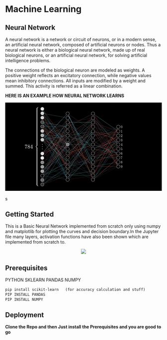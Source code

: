 # Machine Learning
## Neural Network

A neural network is a network or circuit of neurons, or in a modern sense, an artificial neural network, composed of artificial neurons or nodes. Thus a neural network is either a biological neural network, made up of real biological neurons, or an artificial neural network, for solving artificial intelligence problems. 

The connections of the biological neuron are modeled as weights. A positive weight reflects an excitatory connection, while negative values mean inhibitory connections. All inputs are modified by a weight and summed. This activity is referred as a linear combination.

**HERE IS AN EXAMPLE HOW NEURAL NETWORK LEARNS**


<p align="center">
  <img src="Examples/neurallearn.gif">
</p>s

## Getting Started 

This is a Basic Neural Network implemented from scratch only using numpy and matplotlib for plotting the curves and decision boundary.In the Jupyter file many layers, activation functions have also been shown which are implemented from scratch to.

<p align="center">
  <img src="Example/Decision%20Tree.png">
</p>

## Prerequisites

PYTHON
SKLEARN
PANDAS
NUMPY

```
pip install scikit-learn   (for accuracy calculation and stuff)
PIP INSTALL PANDAS
PIP INSTALL NUMPY
```

## Deployment

**Clone the Repo and then Just install the Prerequisites and you are good to go**
